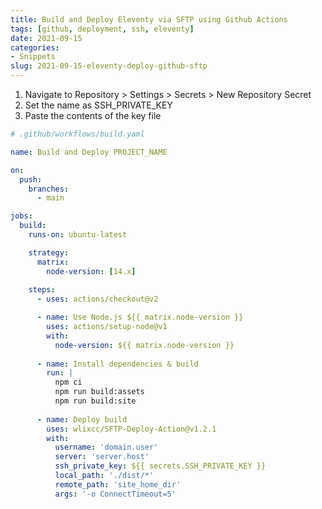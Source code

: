 ```yaml
---
title: Build and Deploy Eleventy via SFTP using Github Actions
tags: [github, deployment, ssh, eleventy]
date: 2021-09-15
categories:
- Snippets
slug: 2021-09-15-eleventy-deploy-github-sftp
---
```


1. Navigate to Repository > Settings > Secrets > New Repository Secret
2. Set the name as SSH_PRIVATE_KEY
3. Paste the contents of the key file

```yaml
# .github/workflows/build.yaml

name: Build and Deploy PROJECT_NAME

on:
  push:
    branches:
      - main

jobs:
  build:
    runs-on: ubuntu-latest

    strategy:
      matrix:
        node-version: [14.x]
    
    steps:
      - uses: actions/checkout@v2

      - name: Use Node.js ${{ matrix.node-version }}
        uses: actions/setup-node@v1
        with:
          node-version: ${{ matrix.node-version }}
      
      - name: Install dependencies & build
        run: |
          npm ci
          npm run build:assets
          npm run build:site
      
      - name: Deploy build
        uses: wlixcc/SFTP-Deploy-Action@v1.2.1
        with:
          username: 'domain.user'
          server: 'server.host'
          ssh_private_key: ${{ secrets.SSH_PRIVATE_KEY }}
          local_path: './dist/*'
          remote_path: 'site_home_dir'
          args: '-o ConnectTimeout=5'
```
